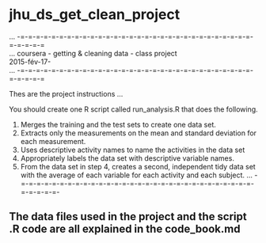 # jhu_ds_get_clean_project

 ...	-=-=-=-=-=-=-=-=-=-=-=-=-=-=-=-=-=-=-=-=-=-=-=-=-=-=-=-=-=-=-=-=-=-=-=  
 ...			coursera - getting & cleaning data - class project  
                                               2015-fév-17-  
 ...	-=-=-=-=-=-=-=-=-=-=-=-=-=-=-=-=-=-=-=-=-=-=-=-=-=-=-=-=-=-=-=-=-=-=-=  
 
 Thes are the project instructions  ...  

   You should create one R script called run_analysis.R that does the following.   

   1. Merges the training and the test sets to create one data set.
   2. Extracts only the measurements on the mean and standard deviation for each measurement. 
   3. Uses descriptive activity names to name the activities in the data set
   4. Appropriately labels the data set with descriptive variable names. 
   5. From the data set in step 4, creates a second, independent tidy data set with the average of each variable for each activity and each subject.
 ...  -=-=-=-=-=-=-=-=-=-=-=-=-=-=-=-=-=-=-=-=-=-=-=-=-=-=-=-=-=-=-=-=-=-=-=-
 
 
## The data files used in the project and the script .R code are all explained in the code_book.md
 
 
